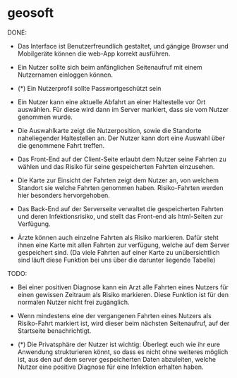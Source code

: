 # geosoft

DONE:

- Das Interface ist Benutzerfreundlich gestaltet, und gängige Browser und Mobilgeräte können die web-App korrekt ausführen.

- Ein Nutzer sollte sich beim anfänglichen Seitenaufruf mit einem Nutzernamen einloggen können. 

- (*) Ein Nutzerprofil sollte Passwortgeschützt sein

- Ein Nutzer kann eine aktuelle Abfahrt an einer Haltestelle vor Ort auswählen. Für diese wird dann im Server markiert, dass sie vom Nutzer genommen wurde.

- Die Auswahlkarte zeigt die Nutzerposition, sowie die Standorte naheliegender Haltestellen an. Der Nutzer kann dort eine Auswahl über die genommene Fahrt treffen.

- Das Front-End auf der Client-Seite erlaubt dem Nutzer seine Fahrten zu wählen und das Risiko für seine gespeicherten Fahrten einzusehen.

- Die Karte zur Einsicht der Fahrten zeigt dem Nutzer an, von welchem Standort sie welche Fahrten genommen haben. Risiko-Fahrten werden hier besonders      hervorgehoben.

- Das Back-End auf der Serverseite verwaltet die gespeicherten Fahrten und deren Infektionsrisiko, und stellt das Front-end als html-Seiten zur Verfügung. 

- Ärzte können auch einzelne Fahrten als Risiko markieren. Dafür steht ihnen eine Karte mit allen Fahrten zur verfügung, welche auf dem Server gespeichert sind.
(Da viele Fahrten auf einer Karte zu unübersichtlich sind läuft diese Funktion bei uns über die darunter liegende Tabelle)

TODO:

- Bei einer positiven Diagnose kann ein Arzt alle Fahrten eines Nutzers für einen gewissen Zeitraum als Risiko markieren. Diese Funktion ist für den normalen Nutzer nicht frei zugänglich.

- Wenn mindestens eine der vergangenen Fahrten eines Nutzers als Risiko-Fahrt markiert ist, wird dieser beim nächsten Seitenaufruf, auf der Startseite benachrichtigt. 


- (*) Die Privatsphäre der Nutzer ist wichtig: Überlegt euch wie ihr eure Anwendung strukturieren könnt, so dass es nicht ohne weiteres möglich ist, aus den auf dem server gespeicherten Daten abzuleiten, welche Nutzer eine positive Diagnose für eine Infektion erhalten haben. 

